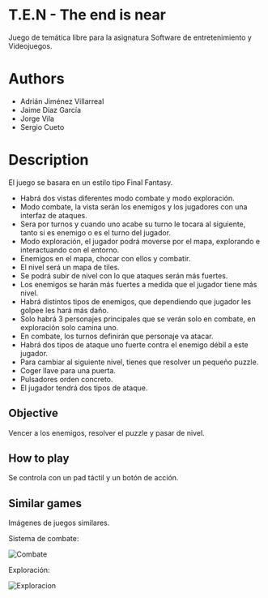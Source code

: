 # T.E.N - The end is near

Juego de temática libre para la asignatura Software de entretenimiento y Videojuegos.

# Authors
  
  * Adrián Jiménez Villarreal
  * Jaime Díaz García
  * Jorge Vila
  * Sergio Cueto

# Description

El juego se basara en un estilo tipo Final Fantasy.

*	Habrá dos vistas diferentes modo combate y modo exploración.
*	Modo combate, la vista serán los enemigos y los jugadores con una interfaz de ataques.
*	Sera por turnos y cuando uno acabe su turno le tocara al siguiente, tanto si es enemigo o es el turno del jugador.
*	Modo exploración, el jugador podrá moverse por el mapa, explorando e interactuando con el entorno.
*	Enemigos en el mapa, chocar con ellos y combatir.
*	El nivel será un mapa de tiles.
*	Se podrá subir de nivel con lo que ataques serán más fuertes.
*	Los enemigos se harán más fuertes a medida que el jugador tiene más nivel.
*	Habrá distintos tipos de enemigos, que dependiendo que jugador les golpee les hará más daño.
*	Solo habrá 3 personajes principales que se verán solo en combate, en exploración solo camina uno.
*	En combate, los turnos definirán que personaje va atacar.
*	Habrá dos tipos de ataque uno fuerte contra el enemigo débil a este jugador.
*	Para cambiar al siguiente nivel, tienes que resolver un pequeño puzzle.
*	Coger llave para una puerta.
*	Pulsadores orden concreto.
*	El jugador tendrá dos tipos de ataque.

## Objective

Vencer a los enemigos, resolver el puzzle y pasar de nivel.

## How to play

Se controla con un pad táctil y un botón de acción.

## Similar games

Imágenes de juegos similares.

Sistema de combate:
 
![Combate](https://i.ytimg.com/vi/tSZvCgqQiXU/maxresdefault.jpg)


Exploración:
 
![Exploracion](http://199.101.98.242/media/images/157296-Final_Fantasy_(USA)-2.jpg)
